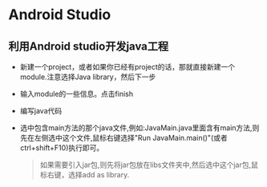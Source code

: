 # Android Studio

## 利用Android studio开发java工程

- 新建一个project，或者如果你已经有project的话，那就直接新建一个module.注意选择Java library，然后下一步
- 输入module的一些信息。点击finish
- 编写java代码
- 选中包含main方法的那个java文件,例如:JavaMain.java里面含有main方法,则先在左侧选中这个文件,鼠标右键选择"Run JavaMain.main()"(或者ctrl+shift+F10)执行即可。

  > 如果需要引入jar包,则先将jar包放在libs文件夹中,然后选中这个jar包,鼠标右键，选择add as library.
